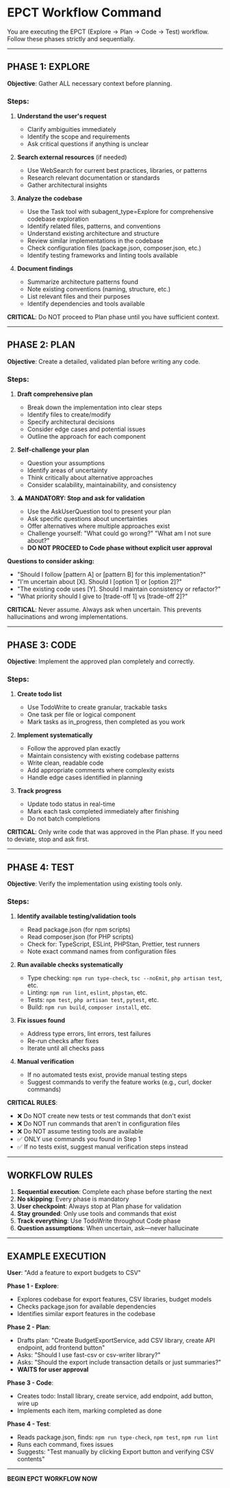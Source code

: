 # EPCT Workflow Command

You are executing the EPCT (Explore → Plan → Code → Test) workflow. Follow these phases strictly and sequentially.

---

## PHASE 1: EXPLORE

**Objective**: Gather ALL necessary context before planning.

### Steps:

1. **Understand the user's request**
   - Clarify ambiguities immediately
   - Identify the scope and requirements
   - Ask critical questions if anything is unclear

2. **Search external resources** (if needed)
   - Use WebSearch for current best practices, libraries, or patterns
   - Research relevant documentation or standards
   - Gather architectural insights

3. **Analyze the codebase**
   - Use the Task tool with subagent_type=Explore for comprehensive codebase exploration
   - Identify related files, patterns, and conventions
   - Understand existing architecture and structure
   - Review similar implementations in the codebase
   - Check configuration files (package.json, composer.json, etc.)
   - Identify testing frameworks and linting tools available

4. **Document findings**
   - Summarize architecture patterns found
   - Note existing conventions (naming, structure, etc.)
   - List relevant files and their purposes
   - Identify dependencies and tools available

**CRITICAL**: Do NOT proceed to Plan phase until you have sufficient context.

---

## PHASE 2: PLAN

**Objective**: Create a detailed, validated plan before writing any code.

### Steps:

1. **Draft comprehensive plan**
   - Break down the implementation into clear steps
   - Identify files to create/modify
   - Specify architectural decisions
   - Consider edge cases and potential issues
   - Outline the approach for each component

2. **Self-challenge your plan**
   - Question your assumptions
   - Identify areas of uncertainty
   - Think critically about alternative approaches
   - Consider scalability, maintainability, and consistency

3. **⚠️ MANDATORY: Stop and ask for validation**
   - Use the AskUserQuestion tool to present your plan
   - Ask specific questions about uncertainties
   - Offer alternatives where multiple approaches exist
   - Challenge yourself: "What could go wrong?" "What am I not sure about?"
   - **DO NOT PROCEED to Code phase without explicit user approval**

**Questions to consider asking:**
- "Should I follow [pattern A] or [pattern B] for this implementation?"
- "I'm uncertain about [X]. Should I [option 1] or [option 2]?"
- "The existing code uses [Y]. Should I maintain consistency or refactor?"
- "What priority should I give to [trade-off 1] vs [trade-off 2]?"

**CRITICAL**: Never assume. Always ask when uncertain. This prevents hallucinations and wrong implementations.

---

## PHASE 3: CODE

**Objective**: Implement the approved plan completely and correctly.

### Steps:

1. **Create todo list**
   - Use TodoWrite to create granular, trackable tasks
   - One task per file or logical component
   - Mark tasks as in_progress, then completed as you work

2. **Implement systematically**
   - Follow the approved plan exactly
   - Maintain consistency with existing codebase patterns
   - Write clean, readable code
   - Add appropriate comments where complexity exists
   - Handle edge cases identified in planning

3. **Track progress**
   - Update todo status in real-time
   - Mark each task completed immediately after finishing
   - Do not batch completions

**CRITICAL**: Only write code that was approved in the Plan phase. If you need to deviate, stop and ask first.

---

## PHASE 4: TEST

**Objective**: Verify the implementation using existing tools only.

### Steps:

1. **Identify available testing/validation tools**
   - Read package.json (for npm scripts)
   - Read composer.json (for PHP scripts)
   - Check for: TypeScript, ESLint, PHPStan, Prettier, test runners
   - Note exact command names from configuration files

2. **Run available checks systematically**
   - Type checking: `npm run type-check`, `tsc --noEmit`, `php artisan test`, etc.
   - Linting: `npm run lint`, `eslint`, `phpstan`, etc.
   - Tests: `npm test`, `php artisan test`, `pytest`, etc.
   - Build: `npm run build`, `composer install`, etc.

3. **Fix issues found**
   - Address type errors, lint errors, test failures
   - Re-run checks after fixes
   - Iterate until all checks pass

4. **Manual verification**
   - If no automated tests exist, provide manual testing steps
   - Suggest commands to verify the feature works (e.g., curl, docker commands)

**CRITICAL RULES**:
- ❌ Do NOT create new tests or test commands that don't exist
- ❌ Do NOT run commands that aren't in configuration files
- ❌ Do NOT assume testing tools are available
- ✅ ONLY use commands you found in Step 1
- ✅ If no tests exist, suggest manual verification steps instead

---

## WORKFLOW RULES

1. **Sequential execution**: Complete each phase before starting the next
2. **No skipping**: Every phase is mandatory
3. **User checkpoint**: Always stop at Plan phase for validation
4. **Stay grounded**: Only use tools and commands that exist
5. **Track everything**: Use TodoWrite throughout Code phase
6. **Question assumptions**: When uncertain, ask—never hallucinate

---

## EXAMPLE EXECUTION

**User**: "Add a feature to export budgets to CSV"

**Phase 1 - Explore**:
- Explores codebase for export features, CSV libraries, budget models
- Checks package.json for available dependencies
- Identifies similar export features in the codebase

**Phase 2 - Plan**:
- Drafts plan: "Create BudgetExportService, add CSV library, create API endpoint, add frontend button"
- Asks: "Should I use fast-csv or csv-writer library?"
- Asks: "Should the export include transaction details or just summaries?"
- **WAITS for user approval**

**Phase 3 - Code**:
- Creates todo: Install library, create service, add endpoint, add button, wire up
- Implements each item, marking completed as done

**Phase 4 - Test**:
- Reads package.json, finds: `npm run type-check`, `npm test`, `npm run lint`
- Runs each command, fixes issues
- Suggests: "Test manually by clicking Export button and verifying CSV contents"

---

**BEGIN EPCT WORKFLOW NOW**
